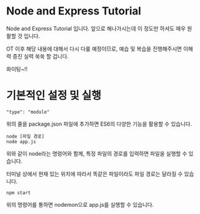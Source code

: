 # Node and Express Tutorial

 Node and Express Tutorial 입니다. 앞으로 해나가시는데 이 정도만 하셔도 매우 원활할 것 입니다.

OT 이후 해당 내용에 대해서 다시 다룰 예정이므로, 예습 및 복습을 진행해주시면 이해력 증진 실력 쑥쑥 할 겁니다.

화이팅~!!

# 기본적인 설정 및 실행
```
"type": "module"
```
위의 줄을 package.json 파일에 추가하면 ES6의 다양한 기능을 활용할 수 있습니다.

```
node [파일 경로]
node app.js
```
위와 같이 node라는 명령어와 함께, 특정 파일의 경로를 입력하면 파일을 실행할 수 있습니다.

터미널 상에서 현재 있는 위치에 따라서 똑같은 파일이라도 파일 경로는 달라질 수 있습니다.

```
npm start

```
위의 명령어를 통하면 nodemon으로 app.js를 실행할 수 있습니다.